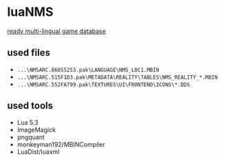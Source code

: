 # luaNMS

[ready multi-lingual game database](https://hhrhhr.github.io/luaNMS/)

## used files
* `...\NMSARC.86055253.pak\LANGUAGE\NMS_LOC1.MBIN`
* `...\NMSARC.515F1D3.pak\METADATA\REALITY\TABLES\NMS_REALITY_*.MBIN`
* `...\NMSARC.552FA799.pak\TEXTURES\UI\FRONTEND\ICONS\*.DDS`

## used tools
* Lua 5.3
* ImageMagick
* pngquant
* monkeyman192/MBINCompiler
* LuaDist/luaxml
